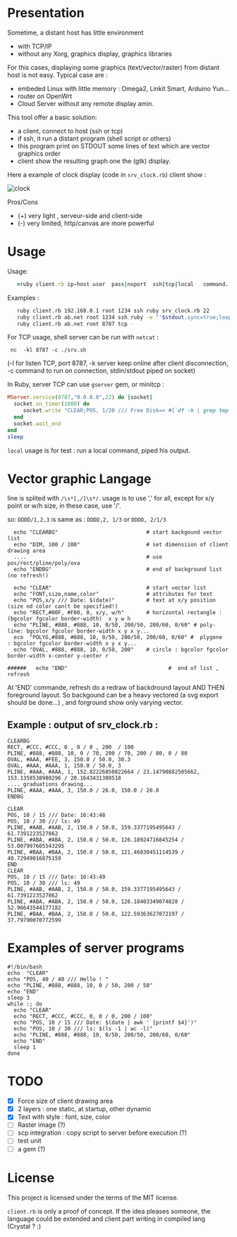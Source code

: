 Presentation
============

Sometime, a distant host has  little environment
* with TCP/IP
* without any Xorg, graphics display, graphics libraries



For this cases, displaying some graphics (text/vector/raster) from distant host is not easy. Typical case are :

* embeded Linux with little memory : Omega2, Linkit Smart, Arduino Yun...
* router on OpenWrt
* Cloud Server without any remote display amin.





This tool offer a basic solution:

* a client, connect to host (ssh or tcp)
* if ssh, it run a distant program (shell script or others)
* this program print on STDOUT some lines of text which are vector graphics order
* client show the resulting graph one the (gtk) display.

Here a example of clock display (code in ```srv_clock.rb```) client show :

![clock](https://user-images.githubusercontent.com/27629/29925133-a7c12f2c-8e5f-11e7-8c92-7f6125610dbb.png)


Pros/Cons
* (+) very light , serveur-side and client-side
* (-) very limited, http/canvas are more powerful


Usage
======
Usage:
```ruby
   >ruby client.rb ip-host user  pass|noport  ssh|tcp|local   command...
```

Examples :
```sh
   ruby client.rb 192.168.0.1 root 1234 ssh ruby srv_clock.rb 22
   ruby client.rb ab.net root 1234 ssh ruby -e "'$stdout.sync=true;loop {puts "CLEAR;POS,0,20///# {Time.now};END" ;sleep 3}'"
   ruby client.rb ab.net root 8787 tcp -
```



For TCP usage, shell server can be run with ```netcat``` :

```shell
 nc  -kl 8787 -c ./srv.sh
```

(-l for listen TCP, port 8787, -k server keep online after client disconnection, -c command to run on connection, stdin/stdout piped on socket)



In Ruby, server TCP can use ```gserver``` gem, or minitcp :

```ruby
MServer.service(8787,"0.0.0.0",22) do |socket|
  socket.on_timer(1000) do
     socket.write "CLEAR;POS, 1/20 /// Free Disk=> #{`df -h | grep tmp | head -1`};END"
  end
  socket.wait_end
end
sleep
```

```local```  usage is for test : run a local command, piped his output.



Vector graphic Langage
=====

line is splited with ```/\s*[,/]\s*/```.
usage is to use ',' for all, except for x/y point or w/h size, in these case, use '/'.

so: ```DDDD/1,2,3```  is same as : ```DDDD,2, 1/3```  or  ```DDDD, 2/1/3```




```
  echo "CLEARBG"                            # start backgound vector list
  echo "DIM, 100 / 200"                     # set dimensiion of client drawing area
  ....                                      # use pos/rect/pline/poly/ova
  echo "ENDBG"                              # end of background list (no refresh!)

  echo "CLEAR"                              # start vector list
  echo "FONT,size,name,color"               # attributes for text
  echo "POS,x/y /// Date: $(date)"          # text at x/y position (size nd color can(t be specified!)
  echo "RECT,#00F, #F00, 0, x/y, w/h"       # horizontal rectangle : (bgcolor fgcolor border-width)  x y w h
  echo "PLINE, #888, #888, 10, 0/50, 200/50, 200/60, 0/60" # poly-line: bgcolor fgcolor border-width x y x y...
  eco  "POLYG,#888, #888, 10, 0/50, 200/50, 200/60, 0/60" #  plygone  : bgcolor fgcolor border-width x y x y...
  echo "OVAL, #888, #888, 10, 0/50, 200"    # circle : bgcolor fgcolor border-width x-center y-center r

######   echo "END"                                #  end of list , refresh
```


At 'END' commande, refresh do a redraw of backdround layout AND THEN foreground layout.
So backgound can be a  heavy vectored (a svg export should be done...) , and forground show only varying vector.

Example : output of srv_clock.rb :
---

```
CLEARBG
RECT, #CCC, #CCC, 0 , 0 / 0 , 200  / 100
PLINE, #888, #888, 10, 0 / 70, 200 / 70, 200 / 80, 0 / 80
OVAL, #AAA, #FEE, 3, 150.0 / 50.0, 30.3
OVAL, #AAA, #AAA, 1, 150.0 / 50.0, 3
PLINE, #AAA, #AAA, 1, 152.82226850822664 / 23.14790882505662, 153.1358538980296 / 20.1643431389518
.... graduations drawing...
PLINE, #AAA, #AAA, 3, 150.0 / 26.0, 150.0 / 20.0
ENDBG

CLEAR
POS, 10 / 15 /// Date: 16:43:48
POS, 10 / 30 /// ls: 49
PLINE, #AAB, #AAB, 2, 150.0 / 50.0, 159.3377195495643 / 61.7391223527862
PLINE, #ABA, #ABA, 2, 150.0 / 50.0, 126.18924716845254 / 53.007997605543295
PLINE, #BAA, #BAA, 2, 150.0 / 50.0, 121.46830451114539 / 40.72949016875159
END
CLEAR
POS, 10 / 15 /// Date: 16:43:49
POS, 10 / 30 /// ls: 49
PLINE, #AAB, #AAB, 2, 150.0 / 50.0, 159.3377195495643 / 61.7391223527862
PLINE, #ABA, #ABA, 2, 150.0 / 50.0, 126.18403349074828 / 52.96643544177182
PLINE, #BAA, #BAA, 2, 150.0 / 50.0, 122.59363627072197 / 37.79790070772599
```


Examples of server programs
========


```shell
#!/bin/bash
echo  "CLEAR"
echo "POS, 40 / 40 /// Hello ! "
echo "PLINE, #888, #888, 10, 0 / 50, 200 / 50"
echo "END"
sleep 3
while :; do 
  echo "CLEAR"
  echo "RECT, #CCC, #CCC, 0, 0 / 0, 200 / 100"
  echo "POS, 10 / 15 /// Date: $(date | awk ' {printf $4}')"
  echo "POS, 10 / 30 /// ls: $(ls -1 | wc -l)"
  echo "PLINE, #888, #888, 10, 0/50, 200/50, 200/60, 0/60"
  echo "END"
  sleep 1
done
```


TODO
====

* [x] Force size of client drawing area
* [x] 2 layers : one static, at startup, other dynamic
* [x] Text with style : font, size, color
* [ ] Raster image (?)
* [ ] scp integration : copy script to server before execution (?)
* [ ] test unit
* [ ] a gem (?)

License
=======
This project is licensed under the terms of the MIT license.

```client.rb```  is only  a proof of concept. If the idea pleases someone, the language could be extended and client part writing in compiled lang (Crystal ?  :)

